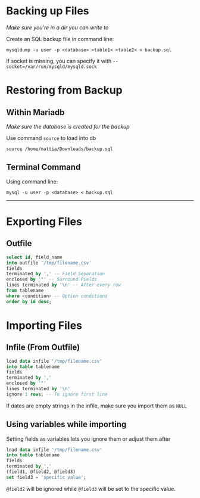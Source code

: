# Backing up Files
*Make sure you're in a dir you can write to*

Create an SQL backup file in command line:

`mysqldump -u user -p <database> <table1> <table2> > backup.sql`

If socket is missing, you can specify it with `--socket=/var/run/mysqld/mysqld.sock`

# Restoring from Backup

## Within Mariadb
*Make sure the database is created for the backup*

Use command `source` to load into db

`source /home/mattia/Downloads/backup.sql`

## Terminal Command
Using command line:

`mysql -u user -p <database> < backup.sql`

- - - -

# Exporting Files
## Outfile
```sql
select id, field_name
into outfile '/tmp/filename.csv'
fields
terminated by ',' -- Field Separation
enclosed by '"' -- Surround Fields
lines terminated by '\n' -- After every row
from tablename
where <condition> -- Option conditions
order by id desc;
```

# Importing Files
## Infile (From Outfile)
```sql
load data infile '/tmp/filename.csv'
into table tablename
fields
terminated by ','
enclosed by '"'
lines terminated by '\n'
ignore 1 rows; -- To ignore first line
```

If dates are empty strings in the infile, make sure you import them as `NULL`

## Using variables while importing
Setting fields as variables lets you ignore them or adjust them after

```sql
load data infile '/tmp/filename.csv'
into table tablename
fields 
terminated by ','
(field1, @field2, @field3)
set field3 = 'specific value';
```

`@field2` will be ignored while `@field3` will be set to the specific value.
